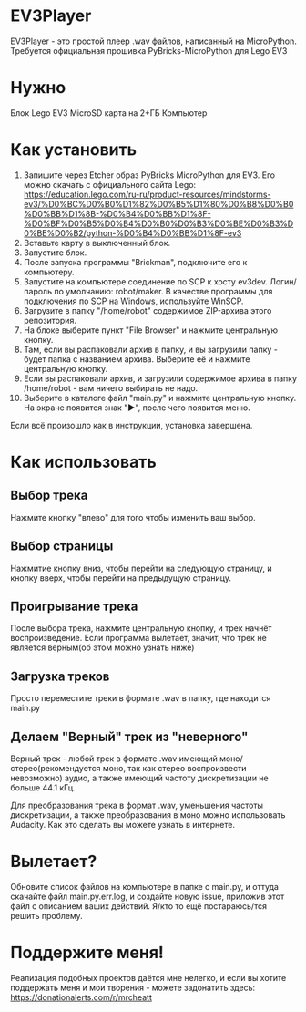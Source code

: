 # EV3Player
EV3Player - это простой плеер .wav файлов, написанный на MicroPython. Требуется официальная прошивка PyBricks-MicroPython для Lego EV3
# Нужно
Блок Lego EV3
MicroSD карта на 2+ГБ 
Компьютер

# Как установить

1. Запишите через Etcher образ PyBricks MicroPython для EV3. Его можно скачать с официального сайта Lego: https://education.lego.com/ru-ru/product-resources/mindstorms-ev3/%D0%BC%D0%B0%D1%82%D0%B5%D1%80%D0%B8%D0%B0%D0%BB%D1%8B-%D0%B4%D0%BB%D1%8F-%D0%BF%D0%B5%D0%B4%D0%B0%D0%B3%D0%BE%D0%B3%D0%BE%D0%B2/python-%D0%B4%D0%BB%D1%8F-ev3
2. Вставьте карту в выключенный блок. 
3. Запустите блок.
4. После запуска программы "Brickman", подключите его к компьютеру. 
5. Запустите на компьютере соединение по SCP к хосту ev3dev. Логин/пароль по умолчанию: robot/maker. В качестве программы для подключения по SCP на Windows, используйте WinSCP.
6. Загрузите в папку "/home/robot" содержимое ZIP-архива этого репозитория.
7. На блоке выберите пункт "File Browser" и нажмите центральную кнопку.
8. Там, если вы распаковали архив в папку, и вы загрузили папку - будет папка с названием архива. Выберите её и нажмите центральную кнопку.
9. Если вы распаковали архив, и загрузили содержимое архива в папку /home/robot - вам ничего выбирать не надо.
10. Выберите в каталоге файл "main.py" и нажмите центральную кнопку. На экране появится знак "▶", после чего появится меню.

Если всё произошло как в инструкции, установка завершена.

# Как использовать

## Выбор трека

Нажмите кнопку "влево" для того чтобы изменить ваш выбор.

## Выбор страницы
Нажмитие кнопку вниз, чтобы перейти на следующую страницу, и кнопку вверх, чтобы перейти на предыдущую страницу.

## Проигрывание трека
После выбора трека, нажмите центральную кнопку, и трек начнёт воспроизведение.
Если программа вылетает, значит, что трек не является верным(об этом можно узнать ниже)

## Загрузка треков
Просто переместите треки в формате .wav в папку, где находится main.py

## Делаем "Верный" трек из "неверного"
Верный трек - любой трек в формате .wav имеющий моно/стерео(рекомендуется моно, так как стерео воспроизвести невозможно) аудио, а также имеющий частоту дискретизации не больше 44.1 кГц.

Для преобразования трека в формат .wav, уменьшения частоты дискретизации, а также преобразования в моно можно использовать Audacity.
Как это сделать вы можете узнать в интернете.

# Вылетает?
Обновите список файлов на компьютере в папке с main.py, и оттуда скачайте файл main.py.err.log, и создайте новую issue, приложив этот файл с описанием ваших действий.
Я/кто то ещё постараюсь/тся решить проблему.

# Поддержите меня!
Реализация подобных проектов даётся мне нелегко, и если вы хотите поддержать меня и мои творения - можете задонатить здесь:
https://donationalerts.com/r/mrcheatt
